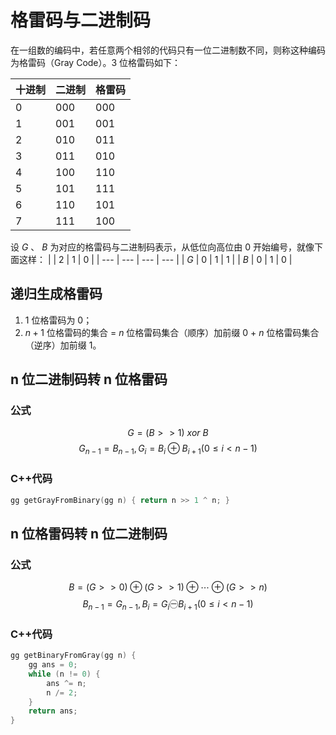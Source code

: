 # 格雷码与二进制码

在一组数的编码中，若任意两个相邻的代码只有一位二进制数不同，则称这种编码为格雷码（Gray Code）。3 位格雷码如下：

| 十进制 | 二进制 | 格雷码 |
| ------ | ------ | ------ |
| 0      | 000    | 000    |
| 1      | 001    | 001    |
| 2      | 010    | 011    |
| 3      | 011    | 010    |
| 4      | 100    | 110    |
| 5      | 101    | 111    |
| 6      | 110    | 101    |
| 7      | 111    | 100    |

设 $G$ 、 $B$ 为对应的格雷码与二进制码表示，从低位向高位由 0 开始编号，就像下面这样：
| | 2 | 1 | 0 |
| --- | --- | --- | --- |
| $G$ | 0 | 1 | 1 |
| $B$ | 0 | 1 | 0 |

## 递归生成格雷码

1. 1 位格雷码为 0；
2. $n+1$ 位格雷码的集合 = $n$ 位格雷码集合（顺序）加前缀 0 + $n$ 位格雷码集合（逆序）加前缀 1。

## n 位二进制码转 n 位格雷码

### 公式

$$G=(B>\gt 1)\ xor\ B$$
$$G_{n-1}=B_{n-1},G_i=B_i\oplus B_{i+1}(0\le i\lt n-1)$$

### C++代码

```cpp
gg getGrayFromBinary(gg n) { return n >> 1 ^ n; }
```

## n 位格雷码转 n 位二进制码

### 公式

$$B=(G>>0)\oplus (G>>1) \oplus \cdots \oplus (G>\gt n)$$
$$B_{n-1}=G_{n-1},B_i=G_i ㊀ B_{i+1}(0\le i\lt n-1)$$

### C++代码

```cpp
gg getBinaryFromGray(gg n) {
    gg ans = 0;
    while (n != 0) {
        ans ^= n;
        n /= 2;
    }
    return ans;
}
```
